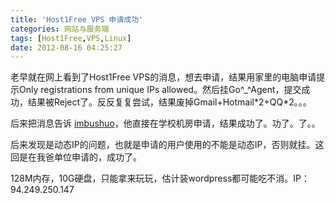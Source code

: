 ```yaml
---
title: 'Host1Free VPS 申请成功'
categories: 网站与服务端
tags: [Host1Free,VPS,Linux]
date: 2012-08-16 04:25:27
---
```

老早就在网上看到了Host1Free VPS的消息，想去申请，结果用家里的电脑申请提示Only registrations from unique IPs allowed。然后挂Go^_^Agent，提交成功，结果被Reject了。反反复复尝试，结果废掉Gmail+Hotmail\*2+QQ\*2。。。

后来把消息告诉 [imbushuo](http://imbushuo.net)，他直接在学校机房申请，结果成功了。功了。了。。

后来发现是动态IP的问题，也就是申请的用户使用的不能是动态IP，否则就挂。这回是在我爸单位申请的，成功了。

128M内存，10G硬盘，只能拿来玩玩，估计装wordpress都可能吃不消。IP：94.249.250.147
